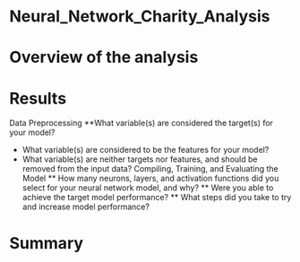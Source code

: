 # Neural_Network_Charity_Analysis

# Overview of the analysis

# Results

Data Preprocessing
**What variable(s) are considered the target(s) for your model?
* What variable(s) are considered to be the features for your model?
* What variable(s) are neither targets nor features, and should be removed from the input data?
Compiling, Training, and Evaluating the Model
** How many neurons, layers, and activation functions did you select for your neural network model, and why?
** Were you able to achieve the target model performance?
** What steps did you take to try and increase model performance?
# Summary
